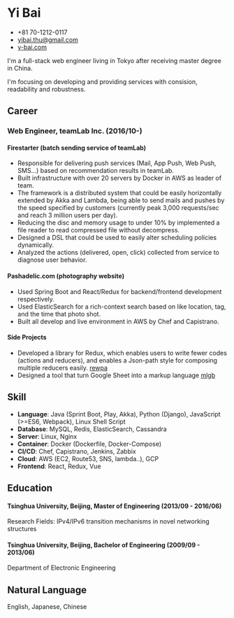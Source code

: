 # Yi Bai
- +81 70-1212-0117
- yibai.thu@gmail.com
- [y-bai.com](http://y-bai.com)

I'm a full-stack web engineer living in Tokyo after receiving master degree in China.

I'm focusing on developing and providing services with consision, readability and robustness.

## Career
### Web Engineer, teamLab Inc. (2016/10-)

#### Firestarter (batch sending service of teamLab)
- Responsible for delivering push services (Mail, App Push, Web Push, SMS...) based on recommendation results in teamLab.
- Built infrastructure with over 20 servers by Docker in AWS as leader of team.
- The framework is a distributed system that could be easily horizontally extended by Akka and Lambda, being able to send mails and pushes by the speed specified by customers (currently peak 3,000 requests/sec and reach 3 million users per day).
- Reducing the disc and memory usage to under 10% by implemented a file reader to read compressed file without decompress.
- Designed a DSL that could be used to easily alter scheduling policies dynamically.
- Analyzed the actions (delivered, open, click) collected from service to diagnose user behavior.

#### Pashadelic.com (photography website)
- Used Spring Boot and React/Redux for backend/frontend development respectively.
- Used ElasticSearch for a rich-context search based on like location, tag, and the time that photo shot.
- Built all develop and live environment in AWS by Chef and Capistrano.

#### Side Projects
- Developed a library for Redux, which enables users to write fewer codes (actions and reducers), and enables a Json-path style for composing multiple reducers easily. [rewpa](https://github.com/yi-bai/rewpa)
- Designed a tool that turn Google Sheet into a markup language [mlgb](https://github.com/yi-bai/mlgb)

## Skill
- **Language**: Java (Sprint Boot, Play, Akka), Python (Django), JavaScript (>=ES6, Webpack), Linux Shell Script
- **Database**: MySQL, Redis, ElasticSearch, Cassandra
- **Server**: Linux, Nginx
- **Container**: Docker (Dockerfile, Docker-Compose)
- **CI/CD**: Chef, Capistrano, Jenkins, Zabbix
- **Cloud**: AWS (EC2, Route53, SNS, lambda..), GCP
- **Frontend**: React, Redux, Vue

## Education
#### Tsinghua University, Beijing, Master of Engineering (2013/09 - 2016/06)
Research Fields: IPv4/IPv6 transition mechanisms in novel networking structures

#### Tsinghua University, Beijing, Bachelor of Engineering (2009/09 - 2013/06)
Department of Electronic Engineering

## Natural Language
English, Japanese, Chinese
